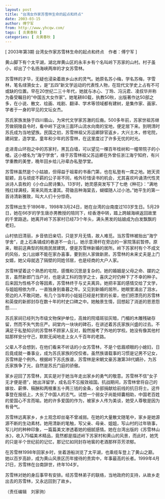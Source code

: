 ```yaml
---
layout: post
title: "台湾女作家苏雪林生命的起点和终点"
date: 2003-03-15
author: 傅宁军
from: http://www.yhcqw.com/
tags: [ 炎黄春秋 ]
categories: [ 炎黄春秋 ]
---
```



[ 2003年第3期 台湾女作家苏雪林生命的起点和终点　作者：傅宁军 ]

黄山脚下有个太平湖，湖北岸黄山区的永丰乡有个名叫岭下苏家的山村。村子虽小，却出了个名扬海峡两岸的才女苏雪林。


苏雪林的才华，无疑也浸染着故乡山水的灵气。她原名苏小梅，学名苏梅，字雪林，笔名绿漪女士，是“五四”新文学运动的代表性人物，在现代文学史上占有不可或缺的位置。早在20世纪二三十年代，她就与冰心、丁玲、冯沅君、凌叔华并称为备受瞩目的“中国五大女作家”。她笔耕80载，执教50秋，出版著作达50部之多，在小说、散文、绘画、戏剧、翻译、学术等领域都有建树，是集作家、画家、学者于一身的罕见的文坛女杰。


苏氏家族发脉于四川眉山，为宋代文学家苏澈的后裔。500多年前，苏家世祖苏继芳做铜陵县令时，看中岭下这块三面环山流水向南的宝地，便定居下来。到明清时苏氏成为当地望族。民国之初，苏雪林祖父苏运卿辞官返乡，大兴土木，修宅院，建祠堂，造学堂。童年和少年的苏雪林，在这里度过了许多无忧的时光。


走进青山环抱之中的苏家村，黑瓦白墙，可以望见一棵百年桂树和一幢带院子的小楼。这小楼名为“海宁学舍”，缘于苏雪林祖父苏运卿在外曾任浙江海宁知府，有兴学重教的美誉，晚年回乡给儿孙辈办私塾学堂。


苏雪林虽然是个小姑娘，但得益于祖辈的书香门第，也在私塾有一席之地。她天资聪颖，且与顽皮不羁的公子哥不同，格外珍惜读书的机会，尤其喜欢吟诵清代性灵派诗人袁枚的《小仓山房诗集》。13岁时，她灵感突发写下了七绝《种花》：“满地残红绿满枝，宵来风雨太凄其。荷锄且种海棠去，蝴蝶随人过小池。”她平生的第一首诗清新雅致，叫大人们十分惊奇。


苏雪林出生于1896年，1998年3月24日，她在台湾的台南度过103岁生日。5月29日，她在66岁的学生唐亦男教授的陪同下，经香港中转，踏上跨越海峡返回故里的千里路途。她离开岭下苏家村已经73个年头，满头黑发的姑娘成为白发飘飘的老妇，


山村依旧清丽，乡音依旧亲切，只是岁月无情，故人难觅。当苏雪林被抬出“海宁学舍”，走上石条铺成的巷道不一会儿，她示意滑杆在旁边的一家院落前暂停。原来，眼前这典型的皖南民居建筑，便是苏雪林新婚的居所。岭下苏家村有个不成文的风俗，女儿出嫁不能在家办喜事，要到别人家做新房。苏雪林的未来丈夫是上门女婿，她父母就选了隔壁的同姓邻居，也是经商的大户人家。


苏雪林望着这个熟悉的宅院，感慨和沉思是复杂的。她的婚姻是父母之命、媒妁之言，虽然新郎门当户对，也是读工科的饱学之士，喜庆之时仍种下了不幸的种子。后来因为性格不合等因素，苏雪林终于与丈夫离异。她把丰富的感情交给了文学，与姐姐相依为伴，一直独身到垂暮之年。又见到新婚的居所，她眼里涌出了泪水，旁边的人不敢问她，有几个当年的小娃娃已经是村里的长辈，他们把漂亮的苏雪林和英俊的新郎封存在数十年的村史口碑之中。她触景生情，回想起了消逝的恩恩怨怨……


苏氏家祠已经列为市级文物保护单位，高耸的院墙斑驳灰暗，门楣的木雕残破存留，然而不失气势庄严。祠堂内一块块的碑石，在讲述着苏氏家族兴盛的过去。不满足于私塾知识的苏雪林不顾家人反对，毅然报考了外地的学校。她没有像其他村姑那样安分守己，默默无闻地走上女人千百年的老路。


父辈人不会想到，在他们看来不听话的小女苏雪林，不是个低眉顺眼的小媳妇，日后竟成就一番事业，成为苏氏家族的佼佼者。虽然族谱载事的习惯是记男不记女，苏雪林是个例外。根据岭下苏氏族谱，苏雪林是宋朝文豪苏澈第38代嫡孙，为苏氏家族争了光，自然是苏氏门庭的骄傲。


家乡迎回了苏雪林，其实是对于她当年走出家乡的勇气的敬意。苏雪林不信“女子无才便是德”，她出洋留学，成名后不忘报效祖国。抗战期间，苏雪林曾将自己的嫁妆、薪俸、稿酬和两根重五十两三钱的金条，全部捐献给前线的抗日将士。这件事登在报纸上，大长了中国人的志气。试想一个弱女子尚能倾囊相助，中国老百姓的爱国心不言而喻。她的许多爱国的作为，被家乡人传为美谈，她受人尊敬是因为有骨气。


苏雪林远离家乡，乡土观念却丝毫不曾减弱。在她的大量散文随笔中，家乡是她源源不断的生动素材。她用清新的笔触，写父亲、母亲、姐姐，写山村的过年轶事，写儿时的种种印象，一篇篇美文渗透着她的细腻感情。她在台湾出版的《苏雪林山水》，收入75幅美术精品，竟然都是描述岭下苏家村和黄山的风景，而此时，她凭的只是半个世纪前的记忆，那记忆如同封存地窖的老酒那样芬芳浓郁。


在苏雪林1998年回家乡时，坐着游船浏览了太平湖，也乘缆车登上了黄山之巅。她以百岁高龄，成为黄山风景区历年接待的贵宾中，年事最高的长者。1999年4月21日，苏雪林在台南辞世，终年104岁。

苏雪林对她的身后事早有安排。经苏雪林弟子的联络，当地政府的支持，从故乡走出去的苏雪林，又永远回到了故乡。

（责任编辑　刘家驹）



